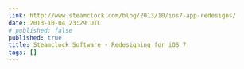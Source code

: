 ```yaml
---
link: http://www.steamclock.com/blog/2013/10/ios7-app-redesigns/
date: 2013-10-04 23:29 UTC
# published: false
published: true
title: Steamclock Software - Redesigning for iOS 7
tags: []
---
```



